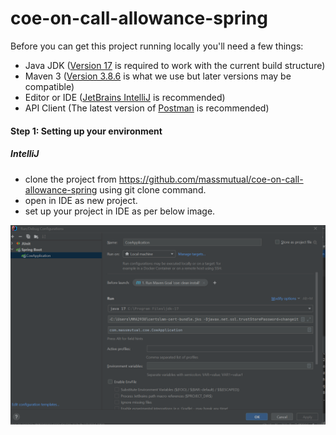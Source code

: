 # coe-on-call-allowance-spring
Before you can get this project running locally you'll need a few things:

* Java JDK ([Version 17](https://jdk.java.net/java-se-ri/17) is required to work with the current build structure)
* Maven 3 ([Version 3.8.6](https://maven.apache.org/download.cgi) is what we use but later versions may be compatible)
* Editor or IDE ([JetBrains IntelliJ](https://www.jetbrains.com/idea/download/) is recommended)
* API Client (The latest version of [Postman](https://www.postman.com/) is recommended)

#### Step 1: Setting up your environment
##### IntelliJ

* clone the project from https://github.com/massmutual/coe-on-call-allowance-spring using git clone command.
* open in IDE as new project.
* set up your project in IDE as per below image.

![img.png](img.png)